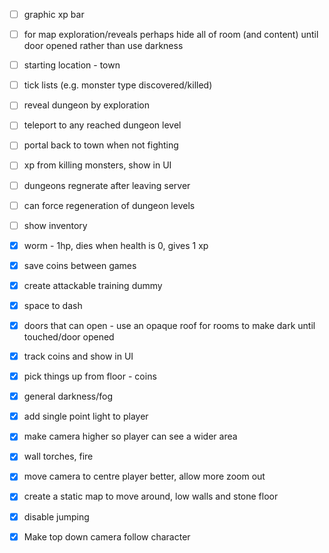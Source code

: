 - [ ] graphic xp bar
- [ ] for map exploration/reveals perhaps hide all of room (and content) until door opened rather than use darkness
- [ ] starting location - town
- [ ] tick lists (e.g. monster type discovered/killed)
- [ ] reveal dungeon by exploration
- [ ] teleport to any reached dungeon level
- [ ] portal back to town when not fighting
- [ ] xp from killing monsters, show in UI
- [ ] dungeons regnerate after leaving server
- [ ] can force regeneration of dungeon levels
- [ ] show inventory

- [x] worm - 1hp, dies when health is 0, gives 1 xp
- [x] save coins between games
- [x] create attackable training dummy
- [x] space to dash
- [x] doors that can open - use an opaque roof for rooms to make dark until touched/door opened
- [x] track coins and show in UI
- [x] pick things up from floor - coins
- [x] general darkness/fog
- [x] add single point light to player
- [x] make camera higher so player can see a wider area
- [x] wall torches, fire
- [x] move camera to centre player better, allow more zoom out
- [x] create a static map to move around, low walls and stone floor
- [x] disable jumping
- [x] Make top down camera follow character
